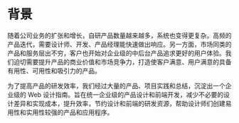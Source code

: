 # 背景

随着公司业务的扩张和增长，自研产品数量越来越多，系统也变得更复杂。高频的产品迭代，需要设计师、开发、产品经理能快速做出响应。另一方面，市场同类的产品和服务层出不穷，客户也开始对企业级的中后台产品追求更好的用户体验。我们迫切需要提升产品的商业价值和市场竞争力，打造使客户满意、用户满意的具备有用性、可用性和吸引力的产品。

为了提高产品的研发效率，我们经过大量的产品、项目实践和总结，沉淀出一个企业级的 Web 设计指南。旨在统一企业级的产品设计和前端开发，减少不必要的设计差异和实现成本，提升效率，节约设计和前端的研发资源，帮助设计师们创建易用性和实用性较强的产品和应用程序。
